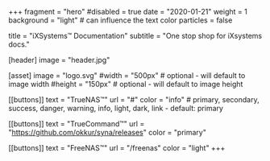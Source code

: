 +++
fragment = "hero"
#disabled = true
date = "2020-01-21"
weight = 1
background = "light" # can influence the text color
particles = false

title = "iXSystems™ Documentation"
subtitle = "One stop shop for iXsystems docs."

[header]
  image = "header.jpg"

[asset]
  image = "logo.svg"
  #width = "500px" # optional - will default to image width
  #height = "150px" # optional - will default to image height

[[buttons]]
  text = "TrueNAS™"
  url = "#"
  color = "info" # primary, secondary, success, danger, warning, info, light, dark, link - default: primary

[[buttons]]
  text = "TrueCommand™"
  url = "https://github.com/okkur/syna/releases"
  color = "primary"

[[buttons]]
  text = "FreeNAS™"
  url = "/freenas"
  color = "light"
+++

